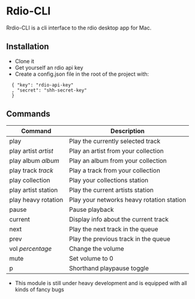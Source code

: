 # Rdio-CLI
Rrdio-CLI is a cli interface to the rdio desktop app for Mac.

## Installation
* Clone it
* Get yourself an rdio api key
* Create a config.json file in the root of the project with:
```
  { "key": "rdio-api-key"
  , "secret": "shh-secret-key"
  }
```

## Commands
Command              | Description
-------------------- | -------------------------
play                 | Play the currently selected track
play artist _artist_ | Play an artist from your collection
play album _album_   | Play an album from your collection
play track _track_   | Play a track from your collection
play collection      | Play your collections station
play artist station  | Play the current artists station
play heavy rotation  | Play your networks heavy rotation station
pause                | Pause playback
current              | Display info about the current track
next                 | Play the next track in the queue
prev                 | Play the previous track in the queue
vol _percentage_     | Change the volume
mute                 | Set volume to 0
p                    | Shorthand playpause toggle

* This module is still under heavy development and is equipped with all kinds of fancy bugs
